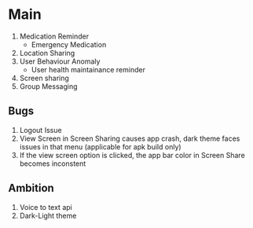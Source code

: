 # Main

1. Medication Reminder
   - Emergency Medication
1. Location Sharing
1. User Behaviour Anomaly
   - User health maintainance reminder
1. Screen sharing
1. Group Messaging

## Bugs

1. Logout Issue
1. View Screen in Screen Sharing causes app crash, dark theme faces issues in that menu (applicable for apk build only)
1. If the view screen option is clicked, the app bar color in Screen Share becomes inconstent

## Ambition

1. Voice to text api
1. Dark-Light theme
